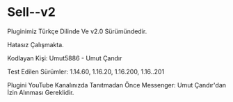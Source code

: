 # Sell--v2

Pluginimiz Türkçe Dilinde Ve v2.0 Sürümündedir.

Hatasız Çalışmakta.

Kodlayan Kişi: Umut5886 - Umut Çandır

Test Edilen Sürümler: 1.14.60, 1.16.20, 1.16.200, 1.16..201

Plugini YouTube Kanalınızda Tanıtmadan Önce Messenger: Umut Çandır'dan İzin Alınması Gereklidir.